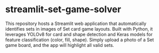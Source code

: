 # streamlit-set-game-solver
This repository hosts a Streamlit web application that automatically identifies sets in images of Set card game layouts. Built with Python, it leverages YOLOv8 for card and shape detection and Keras models for feature classification (color, fill, shape).  Simply upload a photo of a Set game board, and the app will highlight all valid sets.
